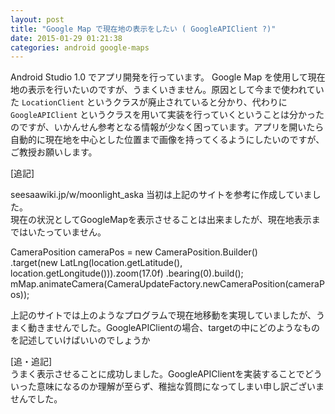 ```yaml
---
layout: post
title: "Google Map で現在地の表示をしたい ( GoogleAPIClient ?)"
date: 2015-01-29 01:21:38
categories: android google-maps
---
```

<p>Android Studio 1.0 でアプリ開発を行っています。 Google Map を使用して現在地の表示を行いたいのですが、うまくいきません。原因として今まで使われていた <code>LocationClient</code> というクラスが廃止されていると分かり、代わりに <code>GoogleAPIClient</code> というクラスを用いて実装を行っていくということは分かったのですが、いかんせん参考となる情報が少なく困っています。アプリを開いたら自動的に現在地を中心とした位置まで画像を持ってくるようにしたいのですが、ご教授お願いします。</p>

<p>[追記]</p>

<p>seesaawiki.jp/w/moonlight_aska 当初は上記のサイトを参考に作成していました。<br>
現在の状況としてGoogleMapを表示させることは出来ましたが、現在地表示まではいたっていません。</p>

<p>CameraPosition cameraPos = new CameraPosition.Builder()<br>
 .target(new LatLng(location.getLatitude(), location.getLongitude())).zoom(17.0f) .bearing(0).build(); <br>
mMap.animateCamera(CameraUpdateFactory.newCameraPosition(cameraPos)); </p>

<p>上記のサイトでは上のようなプログラムで現在地移動を実現していましたが、うまく動きませんでした。GoogleAPIClientの場合、targetの中にどのような‌​ものを記述していけばいいのでしょうか</p>

<p>[追・追記]<br>
うまく表示させることに成功しました。GoogleAPIClientを実装することでどういった意味になるのか理解が至らず、稚拙な質問になってしまい申し訳ございませんでした。</p>
